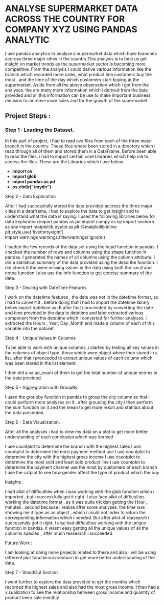 # ANALYSE SUPERMARKET DATA ACROSS THE COUNTRY FOR COMPANY XYZ USING PANDAS ANALYTIC

  I use pandas analytics to analyse a supermarket data which have branches accross three major cities
  in the country.This analysis is to help us get insight on market trends as the supermarket sector is 
  becoming more competitive. From the analysis I could derive various information like the branch which recorded 
  more sales, what product line customers buy the most ,  and the time of the day which customers start buying
  at the supermarket. Aside from all the above observation which i got from the analyses. the are many more information
  which i derived from the data provided and all this information can be use to make important business decision to increase
  more sales and for the growth of the supermarket. 

## Project Steps :

###  Step 1 : Loading the Dataset. 
  In this part of project, I had to read cvs files from each of the three major branch in the country. These files where been
  stored in a directory which i read through all of them and stored them in a DataFrame.  Before been able to read the files. 
  i had to import certain core Libraries which help me to access the files. These are the Libraries which i use below. 
 * **import os**
 * **import glob**
 * **import pandas as pd**
 * **os.chdir("/mydir")**
     
   
  Step 2 - Data Exploration 
  
  After I had successfully stored the data provided accross the three major cities in a dataframe, I had to explore the data to get 
  insight and to understand what the data is saying. I used the following libraries below for data Exploration
     import pandas as pd
     import numpy as np
     import seaborn as sns
     import matplotlib.pyplot as plt
     %matplotlib inline
     plt.style.use('fivethirtyeight')  
     import warnings
     warnings.filterwarnings('ignore')
     
  I loaded the few records of the data set using  the head function in pandas.
  I checked the number of rows and columns using the shape function in pandas.
  I generated the names of all columns using the column attribute.
  I did a statistical summary of the data provided using the describe function.
  I did check if the were missing values in the data using both the isnull and notna function
  I also use the info function to get concise summary of the data.
  
  Step 3 - Dealing with DateTime Features
  
  I work on the datetime features , the date was not in the datetime format, so i had to convert it . 
  before doing that i had to import the datetime library below 
     import datetime as dt
  after that i proceeded by converting the date and time provided in the data to datetime and later 
  extracted various component from the datetime which i converted for further analyses. 
  i extracted the Hours , Year, Day ,Month and made a column of each of this variable into the dataset 
  
  Step 4 - Unique Values in Columns
  
  To be able to work with unique columns, i started by testing all key values in the columns of object type. 
  those which were object where then stored in a list. 
  after that i proceeded to extract unique values of each column which was been stored in the list element. 
  
  I then did a value_count of them to get the total number of unique entries in the data provided. 
  
 
  Step 5 - Aggregration with GroupBy
  
  I used the groupby function in pandas to group the city column so that i could perform more analyses on it . 
  after grouping the city i then perform the sum function on it and the mean to get more result and statitics 
  about the data presented. 
  
  Step 6 - Data Visualization.
  
  After all the analyses  i had to view my data on a plot to get more better understanding of each conclusion which was derived
  
  I use countplot to determine the branch with the highest sales
  I use countplot to determine the most payment method use
  I use countplot to determine the city with the highest gross income 
  I use countplot to determine the most sold and least sold product line 
  I use countplot to determine the payment channel use the most by customers of each branch
  I use the catplot to see how gender affect the type of product which the buy
  
  
  
  
Insights :

  I had allot of difficulties when i was working  with the glob function which i imported , but i successfully got it right.
  I also face allot of difficulties working the datetime format , as it was quite trickish getting the Hour , minutes , second
  because i realise after some analyses. the time was showing me it type as an object , which i could not index to return the 
  corresponding information which i needed. But after allot of reasearch i successfully got it right. 
  I also had difficulties working with the unique function in pandas. it wasnt easy getting all the unique values of all the columns 
  specied , after much reasearch i succeeded.
  
Future Work :
  
  I am looking at doing more projects related to these and also i will be using different plot functions in seaborn
  to get more better understanding of the data. 
  


Step 7 - StandOut Section
  
  I went further to explore the data provided  to get the months which recorded the highest sales and also had
  the most gross income. 
  I then had a visualization to see the relationship between gross income and quantity of product been sale monthly
  

  
  
  
